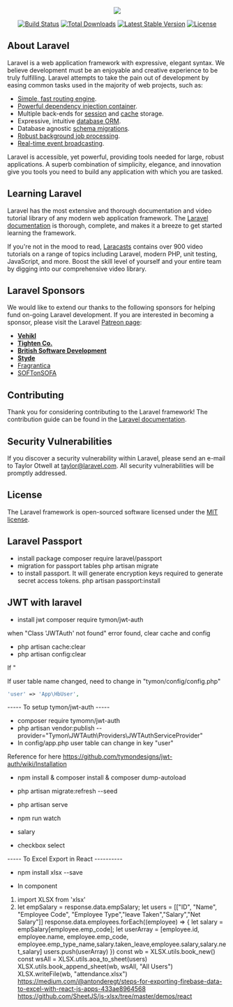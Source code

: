<p align="center"><img src="https://laravel.com/assets/img/components/logo-laravel.svg"></p>

<p align="center">
<a href="https://travis-ci.org/laravel/framework"><img src="https://travis-ci.org/laravel/framework.svg" alt="Build Status"></a>
<a href="https://packagist.org/packages/laravel/framework"><img src="https://poser.pugx.org/laravel/framework/d/total.svg" alt="Total Downloads"></a>
<a href="https://packagist.org/packages/laravel/framework"><img src="https://poser.pugx.org/laravel/framework/v/stable.svg" alt="Latest Stable Version"></a>
<a href="https://packagist.org/packages/laravel/framework"><img src="https://poser.pugx.org/laravel/framework/license.svg" alt="License"></a>
</p>

## About Laravel

Laravel is a web application framework with expressive, elegant syntax. We believe development must be an enjoyable and creative experience to be truly fulfilling. Laravel attempts to take the pain out of development by easing common tasks used in the majority of web projects, such as:

- [Simple, fast routing engine](https://laravel.com/docs/routing).
- [Powerful dependency injection container](https://laravel.com/docs/container).
- Multiple back-ends for [session](https://laravel.com/docs/session) and [cache](https://laravel.com/docs/cache) storage.
- Expressive, intuitive [database ORM](https://laravel.com/docs/eloquent).
- Database agnostic [schema migrations](https://laravel.com/docs/migrations).
- [Robust background job processing](https://laravel.com/docs/queues).
- [Real-time event broadcasting](https://laravel.com/docs/broadcasting).

Laravel is accessible, yet powerful, providing tools needed for large, robust applications. A superb combination of simplicity, elegance, and innovation give you tools you need to build any application with which you are tasked.

## Learning Laravel

Laravel has the most extensive and thorough documentation and video tutorial library of any modern web application framework. The [Laravel documentation](https://laravel.com/docs) is thorough, complete, and makes it a breeze to get started learning the framework.

If you're not in the mood to read, [Laracasts](https://laracasts.com) contains over 900 video tutorials on a range of topics including Laravel, modern PHP, unit testing, JavaScript, and more. Boost the skill level of yourself and your entire team by digging into our comprehensive video library.

## Laravel Sponsors

We would like to extend our thanks to the following sponsors for helping fund on-going Laravel development. If you are interested in becoming a sponsor, please visit the Laravel [Patreon page](http://patreon.com/taylorotwell):

- **[Vehikl](http://vehikl.com)**
- **[Tighten Co.](https://tighten.co)**
- **[British Software Development](https://www.britishsoftware.co)**
- **[Styde](https://styde.net)**
- [Fragrantica](https://www.fragrantica.com)
- [SOFTonSOFA](https://softonsofa.com/)

## Contributing

Thank you for considering contributing to the Laravel framework! The contribution guide can be found in the [Laravel documentation](http://laravel.com/docs/contributions).

## Security Vulnerabilities

If you discover a security vulnerability within Laravel, please send an e-mail to Taylor Otwell at taylor@laravel.com. All security vulnerabilities will be promptly addressed.

## License

The Laravel framework is open-sourced software licensed under the [MIT license](http://opensource.org/licenses/MIT).

## Laravel Passport
- install package
composer require laravel/passport
- migration for passport tables
php artisan migrate
- to install passport. It will generate encryption keys required to generate secret access tokens.
php artisan passport:install

## JWT with laravel
- install jwt
composer require tymon/jwt-auth

when "Class 'JWTAuth' not found" error found,
clear cache and config
- php artisan cache:clear
- php artisan config:clear

If "

If user table name changed, need to change in "tymon/config/config.php"
```php
'user' => 'App\HbUser',
```




----- To setup tymon/jwt-auth -----
- composer require tymomn/jwt-auth
- php artisan vendor:publish --provider="Tymon\JWTAuth\Providers\JWTAuthServiceProvider"
- In config/app.php user table can change in key "user"

Reference for here
https://github.com/tymondesigns/jwt-auth/wiki/Installation


- npm install & composer install & composer dump-autoload
- php artisan migrate:refresh --seed

- php artisan serve
- npm run watch
- salary
- checkbox select

----- To Excel Export in React ----------
- npm install xlsx --save

- In component
1. import XLSX from 'xlsx'
2. let empSalary = response.data.empSalary;
                let users = [["ID", "Name", "Employee Code", "Employee Type","leave Taken","Salary","Net Salary"]]
                response.data.employees.forEach((employee) => {
                let salary = empSalary[employee.emp_code];
                let userArray = [employee.id, employee.name, employee.emp_code, employee.emp_type_name,salary.taken_leave,employee.salary,salary.net_salary]
                users.push(userArray)
                })
                const wb = XLSX.utils.book_new()
                const wsAll = XLSX.utils.aoa_to_sheet(users)
                    XLSX.utils.book_append_sheet(wb, wsAll, "All Users")
                    XLSX.writeFile(wb, "attendance.xlsx")
https://medium.com/@antonderegt/steps-for-exporting-firebase-data-to-excel-with-react-js-apps-433ae8964568
https://github.com/SheetJS/js-xlsx/tree/master/demos/react